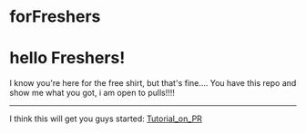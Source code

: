 # forFreshers
<h1>hello Freshers!</h1>
I know you're here for the free shirt, but that's fine....
You have this repo and show me what you got, i am open to pulls!!!!
<hr>
I think this will get you guys started:
<a href="https://medium.com/nybles/tutorial-making-your-first-pull-request-how-to-do-it-b57e7403baaa">Tutorial_on_PR</a>
